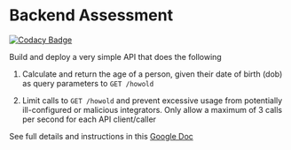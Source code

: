 # Backend Assessment

[![Codacy Badge](https://api.codacy.com/project/badge/Grade/4b6071d0ec2248829aedd3efdf6fd25e)](https://app.codacy.com/gh/gthankgod/howold?utm_source=github.com&utm_medium=referral&utm_content=gthankgod/howold&utm_campaign=Badge_Grade_Settings)

Build and deploy a very simple API that does the following

1.  Calculate and return the age of a person, given their date of birth (dob) as query parameters to `GET /howold`

2.  Limit calls to `GET /howold` and prevent excessive usage from potentially ill-configured or malicious integrators. Only allow a maximum of 3 calls per second for each API client/caller

See full details and instructions in this [Google Doc](https://docs.google.com/document/d/1ma5vKz0j34gwI9WYrZddMM1ENlQddGOVFJ5qdSq2QlQ)